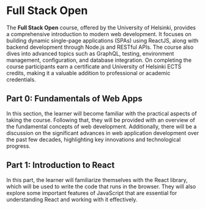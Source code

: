 # Full Stack Open 

The **Full Stack Open** course, offered by the University of Helsinki, provides a comprehensive introduction to modern web development. It focuses on building dynamic single-page applications (SPAs) using ReactJS, along with backend development through Node.js and RESTful APIs. The course also dives into advanced topics such as GraphQL, testing, environment management, configuration, and database integration. On completing the course participants earn a certificate and University of Helsinki ECTS credits, making it a valuable addition to professional or academic credentials.

## Part 0: Fundamentals of Web Apps

In this section, the learner will become familiar with the practical aspects of taking the course. Following that, they will be provided with an overview of the fundamental concepts of web development. Additionally, there will be a discussion on the significant advances in web application development over the past few decades, highlighting key innovations and technological progress.

## Part 1: Introduction to React

In this part, the learner will familiarize themselves with the React library, which will be used to write the code that runs in the browser. They will also explore some important features of JavaScript that are essential for understanding React and working with it effectively.

